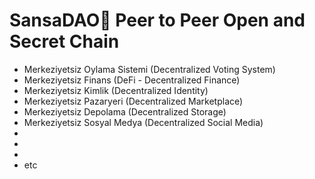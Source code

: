 # SansaDAO🌿 Peer to Peer Open and Secret Chain

- Merkeziyetsiz Oylama Sistemi (Decentralized Voting System)
- Merkeziyetsiz Finans (DeFi - Decentralized Finance)
- Merkeziyetsiz Kimlik (Decentralized Identity)
- Merkeziyetsiz Pazaryeri (Decentralized Marketplace)
- Merkeziyetsiz Depolama (Decentralized Storage)
- Merkeziyetsiz Sosyal Medya (Decentralized Social Media)
-
-
-
- etc
